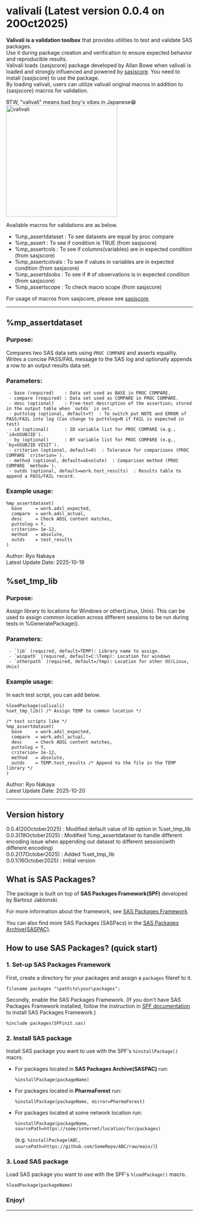 # valivali (Latest version 0.0.4 on 20Oct2025)
**Valivali is a validation toolbox** that provides utilities to test and validate SAS packages.  
Use it during package creation and verification to ensure expected behavior and reproducible results.  
Valivali loads {sasjscore} package developed by Allan Bowe when valivali is loaded and strongly influenced and powered by [sasjscore](https://github.com/SASPAC/sasjscore). You need to install {sasjscore} to use the package.   
By loading valivali, users can utilize valivali original macros in addition to {sasjscore} macros for validation.  

BTW, "valivali" means bad boy's vibes in Japanese😁  
<img src="https://github.com/PharmaForest/valivali/blob/main/valivali_logo.png?raw=true" alt="valivali" width="300"/>

Available macros for validations are as below.
- %mp_assertdataset	: To see datasets are equal by proc compare    
- %mp_assert				: To see if condition is TRUE (from sasjscore)  
- %mp_assertcols		: To see if columns(variables) are in expected condition (from sasjscore)    
- %mp_assertcolvals	: To see if values in variables are in expected condition (from sasjscore)  
- %mp_assertdsobs		: To see if # of observations is in expected condition (from sasjscore)  
- %mp_assertscope		: To check macro scope (from sasjscore)
  
For usage of macros from sasjscore, please see [sasjscore](https://github.com/SASPAC/sasjscore).  
 
---

## %mp_assertdataset

### Purpose:
Compares two SAS data sets using `PROC COMPARE` and asserts equality. Writes a concise PASS/FAIL message to the SAS log and optionally appends a row to an output results data set.
            
### Parameters:
~~~sas
 - base (required)    : Data set used as BASE in PROC COMPARE.
 - compare (required) : Data set used as COMPARE in PROC COMPARE.
 - desc (optional)    : Free-text description of the assertion; stored in the output table when `outds` is set.  
 - puttolog (optional, default=Y)  : To switch put NOTE and ERROR of PASS/FAIL into log (Can change to puttolog=N if FAIL is expected in test)  
 - id (optional)      : ID variable list for PROC COMPARE (e.g., `id=USUBJID`).
 - by (optional)      : BY variable list for PROC COMPARE (e.g., `by=USUBJID VISIT`).
 - criterion (optional, default=0)  : Tolerance for comparisons (PROC COMPARE `criterion=`).
 - method (optional, default=absolute)  : Comparison method (PROC COMPARE `method=`).
 - outds (optional, default=work.test_results)  : Results table to append a PASS/FAIL record.
~~~

### Example usage:
~~~sas
%mp_assertdataset(
  base     = work.adsl_expected,
  compare  = work.adsl_actual,
  desc     = Check ADSL content matches,
  puttolog = Y,
  criterion= 1e-12,
  method   = absolute,
  outds    = test_results
)
~~~

 Author:     Ryo Nakaya  
 Latest Update Date:  2025-10-19

## %set_tmp_lib

### Purpose:
Assign library to locations for Windows or other(Linux, Unix). This can be used to assign common location across different sessions to be run during tests in %GeneratePackage().  
            
### Parameters:
~~~sas
 - `lib` (required, default=TEMP): Library name to assign. 
 - `winpath` (required, default=C:\Temp): Location for windows  
 - `otherpath` (required, default=/tmp): Location for other OS(Linux, Unix)  
~~~

### Example usage:
In each test script, you can add below.
~~~sas
%loadPackage(valivali)
%set_tmp_lib() /* Assign TEMP to common location */

/* test scripts like */
%mp_assertdataset(
  base     = work.adsl_expected,
  compare  = work.adsl_actual,
  desc     = Check ADSL content matches,
  puttolog = Y,
  criterion= 1e-12,
  method   = absolute,
  outds    = TEMP.test_results /* Append to the file in the TEMP library */
)
~~~

 Author:     Ryo Nakaya  
 Latest Update Date:  2025-10-20  

---
 
## Version history  
0.0.4(20October2025)	: Modified default value of lib option in %set_tmp_lib      
0.0.3(19October2025)	: Modified %mp_assertdataset to handle different encoding issue when appending out dataset to different session(with different encoding)    
0.0.2(17October2025)	: Added %set_tmp_lib  
0.0.1(16October2025)	: Initial version

## What is SAS Packages?

The package is built on top of **SAS Packages Framework(SPF)** developed by Bartosz Jablonski.

For more information about the framework, see [SAS Packages Framework](https://github.com/yabwon/SAS_PACKAGES).

You can also find more SAS Packages (SASPacs) in the [SAS Packages Archive(SASPAC)](https://github.com/SASPAC).

## How to use SAS Packages? (quick start)

### 1. Set-up SAS Packages Framework

First, create a directory for your packages and assign a `packages` fileref to it.

~~~~~~~~~~~~~~~~~~~~~~~~~~~~~~~~~~~~~~~~~~~~~~~~~~~~~~~~~~~~~~~~~~~~~~~~~~~~~~~~~~~~~~~~~~sas
filename packages "\path\to\your\packages";
~~~~~~~~~~~~~~~~~~~~~~~~~~~~~~~~~~~~~~~~~~~~~~~~~~~~~~~~~~~~~~~~~~~~~~~~~~~~~~~~~~~~~~~~~~

Secondly, enable the SAS Packages Framework.
(If you don't have SAS Packages Framework installed, follow the instruction in 
[SPF documentation](https://github.com/yabwon/SAS_PACKAGES/tree/main/SPF/Documentation) 
to install SAS Packages Framework.)

~~~~~~~~~~~~~~~~~~~~~~~~~~~~~~~~~~~~~~~~~~~~~~~~~~~~~~~~~~~~~~~~~~~~~~~~~~~~~~~~~~~~~~~~~~sas
%include packages(SPFinit.sas)
~~~~~~~~~~~~~~~~~~~~~~~~~~~~~~~~~~~~~~~~~~~~~~~~~~~~~~~~~~~~~~~~~~~~~~~~~~~~~~~~~~~~~~~~~~


### 2. Install SAS package

Install SAS package you want to use with the SPF's `%installPackage()` macro.

- For packages located in **SAS Packages Archive(SASPAC)** run:
  ~~~~~~~~~~~~~~~~~~~~~~~~~~~~~~~~~~~~~~~~~~~~~~~~~~~~~~~~~~~~~~~~~~~~~~~~~~~~~~~~~~~~~~~~~~sas
  %installPackage(packageName)
  ~~~~~~~~~~~~~~~~~~~~~~~~~~~~~~~~~~~~~~~~~~~~~~~~~~~~~~~~~~~~~~~~~~~~~~~~~~~~~~~~~~~~~~~~~~

- For packages located in **PharmaForest** run:
  ~~~~~~~~~~~~~~~~~~~~~~~~~~~~~~~~~~~~~~~~~~~~~~~~~~~~~~~~~~~~~~~~~~~~~~~~~~~~~~~~~~~~~~~~~~sas
  %installPackage(packageName, mirror=PharmaForest)
  ~~~~~~~~~~~~~~~~~~~~~~~~~~~~~~~~~~~~~~~~~~~~~~~~~~~~~~~~~~~~~~~~~~~~~~~~~~~~~~~~~~~~~~~~~~

- For packages located at some network location run:
  ~~~~~~~~~~~~~~~~~~~~~~~~~~~~~~~~~~~~~~~~~~~~~~~~~~~~~~~~~~~~~~~~~~~~~~~~~~~~~~~~~~~~~~~~~~sas
  %installPackage(packageName, sourcePath=https://some/internet/location/for/packages)
  ~~~~~~~~~~~~~~~~~~~~~~~~~~~~~~~~~~~~~~~~~~~~~~~~~~~~~~~~~~~~~~~~~~~~~~~~~~~~~~~~~~~~~~~~~~
  (e.g. `%installPackage(ABC, sourcePath=https://github.com/SomeRepo/ABC/raw/main/)`)


### 3. Load SAS package

Load SAS package you want to use with the SPF's `%loadPackage()` macro.

~~~~~~~~~~~~~~~~~~~~~~~~~~~~~~~~~~~~~~~~~~~~~~~~~~~~~~~~~~~~~~~~~~~~~~~~~~~~~~~~~~~~~~~~~~sas
%loadPackage(packageName)
~~~~~~~~~~~~~~~~~~~~~~~~~~~~~~~~~~~~~~~~~~~~~~~~~~~~~~~~~~~~~~~~~~~~~~~~~~~~~~~~~~~~~~~~~~


### Enjoy!

---
